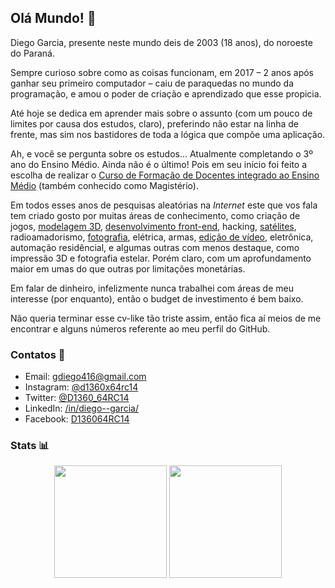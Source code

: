 ## Olá Mundo! 👋

Diego Garcia, presente neste mundo deis de 2003 (18 anos), do noroeste do Paraná.

Sempre curioso sobre como as coisas funcionam, em 2017 – 2 anos após ganhar seu primeiro computador – caiu de paraquedas no mundo da programação, e amou o poder de criação e aprendizado que esse propicia.

Até hoje se dedica em aprender mais sobre o assunto (com um pouco de limites por causa dos estudos, claro), preferindo não estar na linha de frente, mas sim nos bastidores de toda a lógica que compõe uma aplicação.

Ah, e você se pergunta sobre os estudos... Atualmente completando o 3º ano do Ensino Médio. Ainda não é o último! Pois em seu início foi feito a escolha de realizar o [Curso de Formação de Docentes integrado ao Ensino Médio](http://www.comunidade.diaadia.pr.gov.br/modules/conteudo/conteudo.php?conteudo=102) (também conhecido como Magistério).

Em todos esses anos de pesquisas aleatórias na *Internet* este que vos fala tem criado gosto por muitas áreas de conhecimento, como criação de jogos, [modelagem 3D](https://www.youtube.com/c/PRX3D), [desenvolvimento front-end](https://www.youtube.com/c/RocketSeat), hacking, [satélites](https://github.com/racerxdl), radioamadorismo, [fotografia](https://www.youtube.com/c/35mil%C3%ADmetros), elétrica, armas, [edição de vídeo](https://www.youtube.com/c/LumetStudios), eletrônica, automação residêncial, e algumas outras com menos destaque, como impressão 3D e fotografia estelar. Porém claro, com um aprofundamento maior em umas do que outras por limitações monetárias.

Em falar de dinheiro, infelizmente nunca trabalhei com áreas de meu interesse (por enquanto), então o budget de investimento é bem baixo.

Não queria terminar esse cv-like tão triste assim, então fica aí meios de me encontrar e alguns números referente ao meu perfil do GitHub.

### Contatos 📝

- Email: gdiego416@gmail.com
- Instagram: [@d1360x64rc14](https://www.instagram.com/d1360x64rc14/)
- Twitter: [@D1360_64RC14](https://twitter.com/D1360_64RC14)
- LinkedIn: [/in/diego--garcia/](https://www.linkedin.com/in/diego--garcia/)
- Facebook: [D136064RC14](https://www.facebook.com/D136064RC14/)

### Stats 📊

<div align="center">
  <span>
    <img height="180" src="https://github-readme-stats.vercel.app/api?username=d1360-64rc14&show_icons=true&theme=tokyonight&locale=pt-BR&langs_count=10&layout=compact&hide=Shell,Makefile,Dockerfile">
  </span>
  <span>
    <img height="180" src="https://github-readme-stats.vercel.app/api/top-langs?username=d1360-64rc14&show_icons=true&theme=tokyonight&locale=pt-BR&langs_count=10&layout=compact&hide=Shell,Makefile,Dockerfile">
  </span>
</div>
